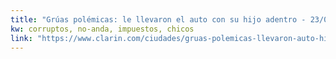 ```yaml
---
title: "Grúas polémicas: le llevaron el auto con su hijo adentro - 23/06/2017 - Clarín.com"
kw: corruptos, no-anda, impuestos, chicos
link: "https://www.clarin.com/ciudades/gruas-polemicas-llevaron-auto-hijo-adentro_0_H1i_hqcmb.html"
---
```


